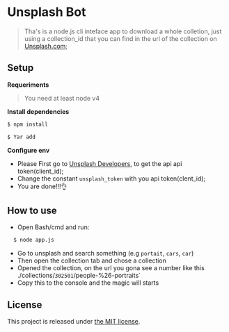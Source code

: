 # Unsplash Bot

> Tha's is a node.js cli inteface app to download a whole colletion, just using a collection_id that you can find in the url of the collection on [Unsplash.com](http://unsplash.com); 

## Setup
**Requeriments**
> You need at least node v4

**Install dependencies**

```bash
$ npm install
```
```bash
$ Yar add
```
**Configure env**
- Please First go to [Unsplash Developers](https://unsplash.com/documentatio), to get the api api token(client_id);
- Change the constant `unsplash_token` with you api token(clent_id);
- You are done!!!👌

## How to use
- Open Bash/cmd and run:
```bash
  $ node app.js
```
- Go to unsplash and search something (e.g `portait`, `cars`, `car`)
- Then open the collection tab and chose a collection
- Opened the collection, on the url you gona see a number like this ./collections/`302501`/people-%26-portraits`
- Copy this to the console and the magic will starts

## License

This project is released under [the MIT license](LICENSE).

